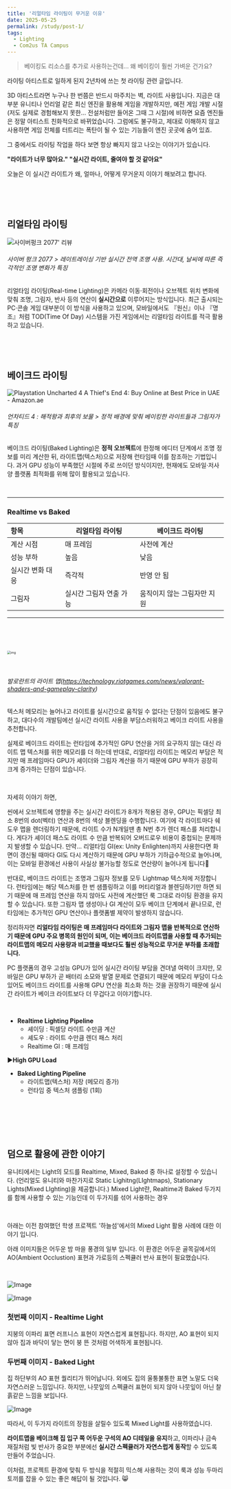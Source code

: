 ```yaml
---
title: '리얼타임 라이팅이 무거운 이유'
date: 2025-05-25
permalink: /study/post-1/
tags:
  - Lighting	
  - Com2us TA Campus
---
```



> 베이킹도 리소스를 추가로 사용하는건데... 왜 베이킹이 훨씬 가벼운 건가요?



라이팅 아티스트로 일하게 된지 2년차에 쓰는 첫 라이팅 관련 글입니다.

3D 아티스트라면 누구나 한 번쯤은 반드시 마주치는 벽, 라이트 사용입니다. 지금은 대부분 유니티나 언리얼 같은 최신 엔진을 활용해 게임을 개발하지만, 예전 게임 개발 시절(저도 실제로 경험해보지 못한... 전설처럼만 들어온 그때 그 시절)에 비하면 요즘 엔진들은 정말 아티스트 친화적으로 바뀌었습니다. 그럼에도 불구하고, 제대로 이해하지 않고 사용하면 게임 전체를 터트리는 폭탄이 될 수 있는 기능들이 엔진 곳곳에 숨어 있죠.

그 중에서도 라이팅 작업을 하다 보면 항상 빠지지 않고 나오는 이야기가 있습니다.

**"라이트가 너무 많아요." "실시간 라이트, 줄여야 할 것 같아요"**

오늘은 이 실시간 라이트가 왜, 얼마나, 어떻게 무거운지 이야기 해보려고 합니다.

&nbsp;

&nbsp;

## 리얼타임 라이팅

![사이버펑크 2077' 리뷰](https://sm.ign.com/t/ign_kr/screenshot/default/daepyoimiji_h87s.1024.jpg)

###### 사이버 펑크 2077 > 레이트레이싱 기반 실시간 전역 조명 사용. 시간대, 날씨에 따른 즉각적인 조명 변화가 특징

리얼타임 라이팅(Real-time Lighting)은 카메라 이동·회전이나 오브젝트 위치 변화에 맞춰 조명, 그림자, 반사 등의 연산이 **실시간으로** 이루어지는 방식입니다. 최근 출시되는 PC·콘솔 게임 대부분이 이 방식을 사용하고 있으며, 모바일에서도 『원신』이나 『명조』처럼 TOD(Time Of Day) 시스템을 가진 게임에서는 리얼타임 라이트를 적극 활용하고 있습니다.

&nbsp;

&nbsp;

## 베이크드 라이팅

![Playstation Uncharted 4 A Thief's End 4: Buy Online at Best Price in UAE -  Amazon.ae](https://m.media-amazon.com/images/I/81bfqpxX3oL.jpg)

###### 언차티드 4 : 해적왕과 최후의 보물 > 정적 배경에 맞춰 베이킹한 라이트들과 그림자가 특징

베이크드 라이팅(Baked Lighting)은 **정적 오브젝트**에 한정해 에디터 단계에서 조명 정보를 미리 계산한 뒤, 라이트맵(텍스처)으로 저장해 런타임때 이를 참조하는 기법입니다. 과거 GPU 성능이 부족했던 시절에 주로 쓰이던 방식이지만, 현재에도 모바일·저사양 플랫폼 최적화를 위해 많이 활용되고 있습니다.

&nbsp;

---

### Realtime vs Baked

| 항목             | 리얼타임 라이팅         | 베이크드 라이팅             |
| :--------------- | ----------------------- | --------------------------- |
| 계산 시점        | 매 프레임               | 사전에 계산                 |
| 성능 부하        | 높음                    | 낮음                        |
| 실시간 변화 대응 | 즉각적                  | 반영 안 됨                  |
| 그림자           | 실시간 그림자 연출 가능 | 움직이지 않는 그림자만 지원 |

---

&nbsp;

&nbsp;

<img src="https://technology.riotgames.com/sites/default/files/shaders26.png" alt="img" style="zoom: 50%;" />

&nbsp;

###### 발로란트의 라이트 맵\(https://technology.riotgames.com/news/valorant-shaders-and-gameplay-clarity)

텍스처 메모리는 늘어나고 라이트를 실시간으로 움직일 수 없다는 단점이 있음에도 불구하고, 대다수의 개발팀에선 실시간 라이트 사용을 부담스러워하고 베이크 라이트 사용을 추천합니다.

실제로 베이크드 라이트는 런타임에 추가적인 GPU 연산을 거의 요구하지 않는 대신 라이트 맵 텍스처를 위한 메모리를 더 하는데 반대로, 리얼타임 라이트는 메모리 부담은 적지만 매 프레임마다 GPU가 셰이더와 그림자 계산을 하기 때문에 GPU 부하가 굉장히 크게 증가하는 단점이 있습니다. 

&nbsp;

자세히 이야기 하면,

씬에서 오브젝트에 영향을 주는 실시간 라이트가 8개가 적용된 경우, GPU는 픽셀당 최소 8번의 dot(벡터) 연산과 8번의 색상 블렌딩을 수행합니다. 여기에 각 라이트마다 쉐도우 맵을 렌더링하기 때문에, 라이트 수가 N개일땐 총 N번 추가 렌더 패스를 처리합니다. 게다가 셰이더 패스도 라이트 수 만큼 반복되어 오버드로우 비용이 중첩되는 문제까지 발생할 수 있습니다. 만약... 리얼타임 GI(ex: Unity Enlighten)까지 사용한다면 화면이 갱신될 때마다 GI도 다시 계산하기 때문에 GPU 부하가 기하급수적으로 늘어나며, 이는 모바일 환경에선 사용이 사실상 불가능할 정도로 연산량이 늘어나게 됩니다🤯

반대로, 베이크드 라이트는 조명과 그림자 정보를 모두 Lightmap 텍스처에 저장합니다. 런타임에는 해당 텍스처를 한 번 샘플링하고 이를 머티리얼과 블렌딩하기만 하면 되기 때문에 매 프레임 연산을 하지 않아도 사전에 계산했던 룩 그대로 라이팅 환경을 유지할 수 있습니다. 또한 그림자 맵 생성이나 GI 계산이 모두 베이크 단계에서 끝나므로, 런타임에는 추가적인 GPU 연산이나 플랫폼별 제약이 발생하지 않습니다.

정리하자면 **리얼타임 라이팅은 매 프레임마다 라이트와 그림자 맵을 반복적으로 연산하기 때문에 GPU 주요 병목의 원인이 되며, 이는 베이크드 라이트맵을 사용할 때 추가되는 라이트맵의 메모리 사용량과 비교했을 때보다도 훨씬 성능적으로 무거운 부하를 초래합니다.**

PC 플랫폼의 경우 고성능 GPU가 있어 실시간 라이팅 부담을 견뎌낼 여력이 크지만, 모바일은 GPU 부하가 곧 배터리 소모와 발열 문제로 연결되기 때문에 메모리 부담이 다소 있어도 베이크드 라이트를 사용해 GPU 연산을 최소화 하는 것을 권장하기 때문에 실시간 라이트가 베이크 라이트보다 더 무겁다고 이야기합니다.

&nbsp;

- **Realtime Lighting Pipeline**
  - 셰이딩 : 픽셀당 라이트 수만큼 계산
  - 셰도우 : 라이트 수만큼 렌더 패스 처리
  - Realtime GI : 매 프레임

▶**High GPU Load**

- **Baked Lighting Pipeline**
  - 라이트맵(텍스처) 저장 (메모리 증가)
  - 런타임 중 텍스처 샘플링 (1회)

&nbsp;

&nbsp;

&nbsp;

## 덤으로 활용에 관한 이야기

유니티에서는 Light의 모드를 Realtime, Mixed, Baked 중 하나로 설정할 수 있습니다. (언리얼도 유니티와 마찬가지로 Static Lighitng(LIghtmaps), Stationary Lights(Mixed LIghting)을 제공합니다.) Mixed Light란, Realtime과 Baked 두가지를 함께 사용할 수 있는 기능인데 이 두가지를 섞어 사용하는 경우

&nbsp;

아래는 이전 참여했던 학생 프로젝트 '하늘섬'에서의 Mixed Light 활용 사례에 대한 이야기 입니다. 

아래 이미지들은 어두운 밤 마을 풍경의 일부 입니다. 이 환경은 어두운 골목길에서의 AO(Ambient Occlustion) 표현과 가로등의 스펙큘러 반사 표현이 필요했습니다.

&nbsp;

![Image](https://github.com/user-attachments/assets/9548fdc1-d1ad-4ab9-bd8d-08b0952f9be7)

![Image](https://github.com/user-attachments/assets/fbe894f1-7a83-4834-9104-99dfe546eaf7)



### 첫번째 이미지 - Realtime Light

지붕의 이파리 표면 러프니스 표현이 자연스럽게 표현됩니다.
하지만, AO 표현이 되지 않아 집과 바닥이 닿는 면이 붕 뜬 것처럼 어색하게 표현됩니다.

### 두번째 이미지 - Baked Light

집 하단부의 AO 표현 퀄리티가 뛰어납니다. 외에도 집의 울퉁불퉁한 표면 노말도 더욱 자연스러운 느낌입니다. 
하지만, 나뭇잎의 스펙큘러 표현이 되지 않아 나뭇잎이 아닌 찰흙같은 느낌을 보입니다.



![Image](https://github.com/user-attachments/assets/a43efd0a-2018-4e9e-a5ed-def72c1ffcdf)

따라서, 이 두가지 라이트의 장점을 살릴수 있도록 Mixed Light를 사용하였습니다. 

**라이트맵을 베이크해 집 입구 쪽 어두운 구석의 AO 디테일을 유지**하고, 이파리나 금속 재질처럼 빛 반사가 중요한 부분에선 **실시간 스펙큘러가 자연스럽게 동작**할 수 있도록 만들어 주었습니다. 

이처럼, 프로젝트 환경에 맞춰 두 방식을 적절히 믹스해 사용하는 것이 룩과 성능 두마리 토끼를 잡을 수 있는 좋은 해답이 될 것입니다. 😸

&nbsp;

&nbsp;

&nbsp;
